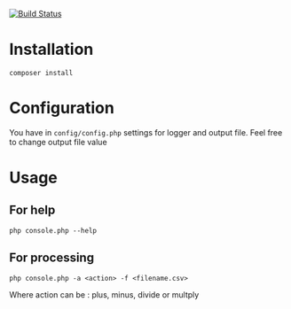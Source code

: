 [![Build Status](https://travis-ci.org/yura888840/console_csv_processor.svg?branch=master)](https://travis-ci.org/yura888840/console_csv_processor)
# Installation

`composer install`

# Configuration
You have in `config/config.php` settings for logger and output file.
Feel free to change output file value

# Usage

## For help
`php console.php --help`

## For processing
`php console.php -a <action> -f <filename.csv>`

Where action can be : plus, minus, divide or multply
